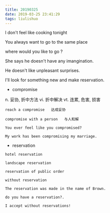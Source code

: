 ```yaml
---
title: 20190325
date: 2019-03-25 23:41:29
tags: liulishuo
---
```



I don't feel like cooking tonight

You always want to go to the same place 

where would you like to go ?

She says he doesn't have any imangination.

He doesn't like unpleasant surprises.

I'll look for something new and make reservation.


<!--more-->

- compromise


n. 妥协, 折中方法
vi. 折中解决
vt. 连累, 危害, 损害

```
reach a compromise   达成妥协

compromise with a person   与人和解

You ever feel like you compromised?

My work has been compromising my marriage.
```

- reservation
```
hotel reservation

landscape reservation

reservation of public order

without reservation

The reservation was made in the name of Brown. 

do you have a reservation?.

I accept without reservations!
```